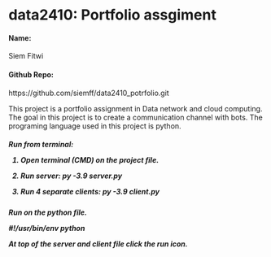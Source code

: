 # data2410: Portfolio assgiment 

<h4>Name: </h4> Siem Fitwi
<h4>Github Repo: </h4> https://github.com/siemff/data2410_potrfolio.git

<p> This project is a portfolio assignment in Data network and cloud computing.
The goal in this project is to create a communication channel with bots. 
The programing language used in this project is python. 
  
<h5> Run from terminal:
  
1.	Open terminal (CMD) on the project file.
  
2.	Run server: py -3.9 server.py
  
3.	Run 4 separate clients: py -3.9 client.py
  
<h5> Run on the python file. 
  
#!/usr/bin/env python
  
At top of the server and client file click the run icon.
